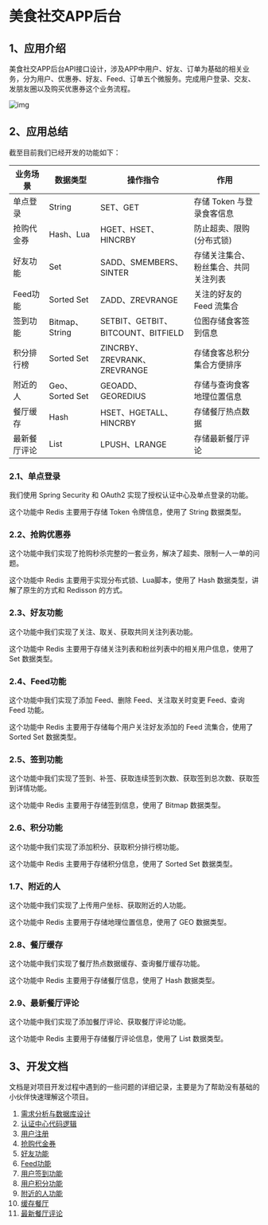 # 美食社交APP后台

## 1、应用介绍

美食社交APP后台API接口设计，涉及APP中用户、好友、订单为基础的相关业务，分为用户、优惠券、好友、Feed、订单五个微服务。完成用户登录、交友、发朋友圈以及购买优惠券这个业务流程。

![img](https://gitee.com/zhao-xiaolong1/cloudeimage/raw/master/img/1615381501877-9974d979-019f-49e4-9c96-68443dba39ad.png)

## 2、应用总结

截至目前我们已经开发的功能如下：

| 业务场景     | 数据类型        | 操作指令                           | 作用                                 |
| ------------ | --------------- | ---------------------------------- | ------------------------------------ |
| 单点登录     | String          | SET、GET                           | 存储 Token 与登录食客信息            |
| 抢购代金券   | Hash、Lua       | HGET、HSET、HINCRBY                | 防止超卖、限购(分布式锁)             |
| 好友功能     | Set             | SADD、SMEMBERS、SINTER             | 存储关注集合、粉丝集合、共同关注列表 |
| Feed功能     | Sorted Set      | ZADD、ZREVRANGE                    | 关注的好友的 Feed 流集合             |
| 签到功能     | Bitmap、String  | SETBIT、GETBIT、BITCOUNT、BITFIELD | 位图存储食客签到信息                 |
| 积分排行榜   | Sorted Set      | ZINCRBY、ZREVRANK、ZREVRANGE       | 存储食客总积分集合方便排序           |
| 附近的人     | Geo、Sorted Set | GEOADD、GEOREDIUS                  | 存储与查询食客地理位置信息           |
| 餐厅缓存     | Hash            | HSET、HGETALL、HINCRBY             | 存储餐厅热点数据                     |
| 最新餐厅评论 | List            | LPUSH、LRANGE                      | 存储最新餐厅评论                     |

### 2.1、单点登录

我们使用 Spring Security 和 OAuth2 实现了授权认证中心及单点登录的功能。

这个功能中 Redis 主要用于存储 Token 令牌信息，使用了 String 数据类型。

### 2.2、抢购优惠券

这个功能中我们实现了抢购秒杀完整的一套业务，解决了超卖、限制一人一单的问题。

这个功能中 Redis 主要用于实现分布式锁、Lua脚本，使用了 Hash 数据类型，讲解了原生的方式和 Redisson 的方式。

### 2.3、好友功能

这个功能中我们实现了关注、取关、获取共同关注列表功能。

这个功能中 Redis 主要用于存储关注列表和粉丝列表中的相关用户信息，使用了 Set 数据类型。

### 2.4、Feed功能

这个功能中我们实现了添加 Feed、删除 Feed、关注取关时变更 Feed、查询 Feed 功能。

这个功能中 Redis 主要用于存储每个用户关注好友添加的 Feed 流集合，使用了 Sorted Set 数据类型。

### 2.5、签到功能

这个功能中我们实现了签到、补签、获取连续签到次数、获取签到总次数、获取签到详情功能。

这个功能中 Redis 主要用于存储签到信息，使用了 Bitmap 数据类型。

### 2.6、积分功能

这个功能中我们实现了添加积分、获取积分排行榜功能。

这个功能中 Redis 主要用于存储积分信息，使用了 Sorted Set 数据类型。

### 1.7、附近的人

这个功能中我们实现了上传用户坐标、获取附近的人功能。

这个功能中 Redis 主要用于存储地理位置信息，使用了 GEO 数据类型。

### 2.8、餐厅缓存

这个功能中我们实现了餐厅热点数据缓存、查询餐厅缓存功能。

这个功能中 Redis 主要用于存储餐厅信息，使用了 Hash 数据类型。

### 2.9、最新餐厅评论

这个功能中我们实现了添加餐厅评论、获取餐厅评论功能。

这个功能中 Redis 主要用于存储餐厅评论信息，使用了 List 数据类型。

## 3、开发文档

文档是对项目开发过程中遇到的一些问题的详细记录，主要是为了帮助没有基础的小伙伴快速理解这个项目。

1. [需求分析与数据库设计](https://github.com/zxlrise/FoodSocial/wiki/1.%E9%9C%80%E6%B1%82%E5%88%86%E6%9E%90%E4%B8%8E%E6%95%B0%E6%8D%AE%E5%BA%93%E8%AE%BE%E8%AE%A1) 
2. [认证中心代码逻辑](https://github.com/zxlrise/FoodSocial/wiki/2.%E8%AE%A4%E8%AF%81%E4%B8%AD%E5%BF%83%E4%BB%A3%E7%A0%81%E9%80%BB%E8%BE%91)
3. [用户注册](https://github.com/zxlrise/FoodSocial/wiki/3.%E7%94%A8%E6%88%B7%E6%B3%A8%E5%86%8C)
4. [抢购代金券](https://github.com/zxlrise/FoodSocial/wiki/4.%E6%8A%A2%E8%B4%AD%E4%BB%A3%E9%87%91%E5%88%B8)
5. [好友功能](https://github.com/zxlrise/FoodSocial/wiki/5.%E5%A5%BD%E5%8F%8B%E5%8A%9F%E8%83%BD)
6. [Feed功能](https://github.com/zxlrise/FoodSocial/wiki/6.Feed%E5%8A%9F%E8%83%BD)
7. [用户签到功能](https://github.com/zxlrise/FoodSocial/wiki/7.%E7%94%A8%E6%88%B7%E7%AD%BE%E5%88%B0%E5%8A%9F%E8%83%BD)
8. [用户积分功能](https://github.com/zxlrise/FoodSocial/wiki/8.%E7%94%A8%E6%88%B7%E7%A7%AF%E5%88%86%E5%8A%9F%E8%83%BD)
9. [附近的人功能](https://github.com/zxlrise/FoodSocial/wiki/9.%E9%99%84%E8%BF%91%E7%9A%84%E4%BA%BA)
10. [缓存餐厅](https://github.com/zxlrise/FoodSocial/wiki/10.%E7%BC%93%E5%AD%98%E9%A4%90%E5%8E%85)
11. [最新餐厅评论](https://github.com/zxlrise/FoodSocial/wiki/11.%E6%9C%80%E6%96%B0%E9%A4%90%E5%8E%85%E8%AF%84%E8%AE%BA)



